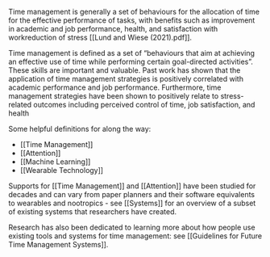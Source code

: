 Time management is generally a set of behaviours for the allocation of time for the effective performance of tasks, with benefits such as improvement in academic and job performance, health, and satisfaction with workreduction of stress [[Lund and Wiese (2021).pdf]].

Time management is defined as a set of “behaviours that aim at achieving an effective use of time while performing certain goal-directed activities”. These skills are important and valuable. Past work has shown that the application of time management strategies is positively correlated with academic performance and job performance. Furthermore, time management strategies have been shown to positively relate to stress-related outcomes including perceived control of time, job satisfaction, and health

Some helpful definitions for along the way:
- [[Time Management]]
- [[Attention]]
- [[Machine Learning]]
- [[Wearable Technology]]

Supports for [[Time Management]] and [[Attention]] have been studied for decades and can vary from paper planners and their software equivalents to wearables and nootropics - see [[Systems]] for an overview of a subset of existing systems that researchers have created.

Research has also been dedicated to learning more about how people use existing tools and systems for time management: see [[Guidelines for Future Time Management Systems]].

